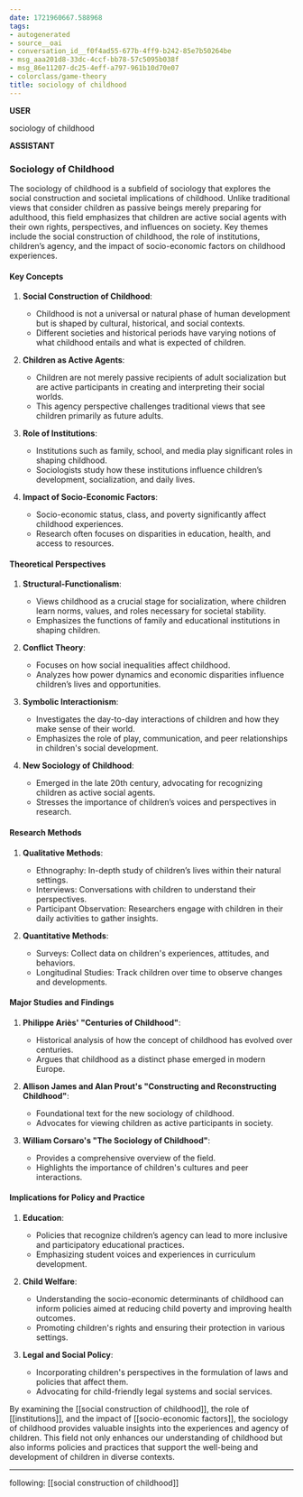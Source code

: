 ```yaml
---
date: 1721960667.588968
tags:
- autogenerated
- source__oai
- conversation_id__f0f4ad55-677b-4ff9-b242-85e7b50264be
- msg_aaa201d8-33dc-4ccf-bb78-57c5095b038f
- msg_86e11207-dc25-4eff-a797-961b10d70e07
- colorclass/game-theory
title: sociology of childhood
---
```


**USER**

sociology of childhood


**ASSISTANT**

### Sociology of Childhood

The sociology of childhood is a subfield of sociology that explores the social construction and societal implications of childhood. Unlike traditional views that consider children as passive beings merely preparing for adulthood, this field emphasizes that children are active social agents with their own rights, perspectives, and influences on society. Key themes include the social construction of childhood, the role of institutions, children’s agency, and the impact of socio-economic factors on childhood experiences.

#### Key Concepts

1. **Social Construction of Childhood**:
    - Childhood is not a universal or natural phase of human development but is shaped by cultural, historical, and social contexts.
    - Different societies and historical periods have varying notions of what childhood entails and what is expected of children.

2. **Children as Active Agents**:
    - Children are not merely passive recipients of adult socialization but are active participants in creating and interpreting their social worlds.
    - This agency perspective challenges traditional views that see children primarily as future adults.

3. **Role of Institutions**:
    - Institutions such as family, school, and media play significant roles in shaping childhood.
    - Sociologists study how these institutions influence children’s development, socialization, and daily lives.

4. **Impact of Socio-Economic Factors**:
    - Socio-economic status, class, and poverty significantly affect childhood experiences.
    - Research often focuses on disparities in education, health, and access to resources.

#### Theoretical Perspectives

1. **Structural-Functionalism**:
    - Views childhood as a crucial stage for socialization, where children learn norms, values, and roles necessary for societal stability.
    - Emphasizes the functions of family and educational institutions in shaping children.

2. **Conflict Theory**:
    - Focuses on how social inequalities affect childhood.
    - Analyzes how power dynamics and economic disparities influence children’s lives and opportunities.

3. **Symbolic Interactionism**:
    - Investigates the day-to-day interactions of children and how they make sense of their world.
    - Emphasizes the role of play, communication, and peer relationships in children's social development.

4. **New Sociology of Childhood**:
    - Emerged in the late 20th century, advocating for recognizing children as active social agents.
    - Stresses the importance of children’s voices and perspectives in research.

#### Research Methods

1. **Qualitative Methods**:
    - Ethnography: In-depth study of children’s lives within their natural settings.
    - Interviews: Conversations with children to understand their perspectives.
    - Participant Observation: Researchers engage with children in their daily activities to gather insights.

2. **Quantitative Methods**:
    - Surveys: Collect data on children's experiences, attitudes, and behaviors.
    - Longitudinal Studies: Track children over time to observe changes and developments.

#### Major Studies and Findings

1. **Philippe Ariès' "Centuries of Childhood"**:
    - Historical analysis of how the concept of childhood has evolved over centuries.
    - Argues that childhood as a distinct phase emerged in modern Europe.

2. **Allison James and Alan Prout's "Constructing and Reconstructing Childhood"**:
    - Foundational text for the new sociology of childhood.
    - Advocates for viewing children as active participants in society.

3. **William Corsaro's "The Sociology of Childhood"**:
    - Provides a comprehensive overview of the field.
    - Highlights the importance of children's cultures and peer interactions.

#### Implications for Policy and Practice

1. **Education**:
    - Policies that recognize children’s agency can lead to more inclusive and participatory educational practices.
    - Emphasizing student voices and experiences in curriculum development.

2. **Child Welfare**:
    - Understanding the socio-economic determinants of childhood can inform policies aimed at reducing child poverty and improving health outcomes.
    - Promoting children's rights and ensuring their protection in various settings.

3. **Legal and Social Policy**:
    - Incorporating children's perspectives in the formulation of laws and policies that affect them.
    - Advocating for child-friendly legal systems and social services.

By examining the [[social construction of childhood]], the role of [[institutions]], and the impact of [[socio-economic factors]], the sociology of childhood provides valuable insights into the experiences and agency of children. This field not only enhances our understanding of childhood but also informs policies and practices that support the well-being and development of children in diverse contexts.


---


following: [[social construction of childhood]]